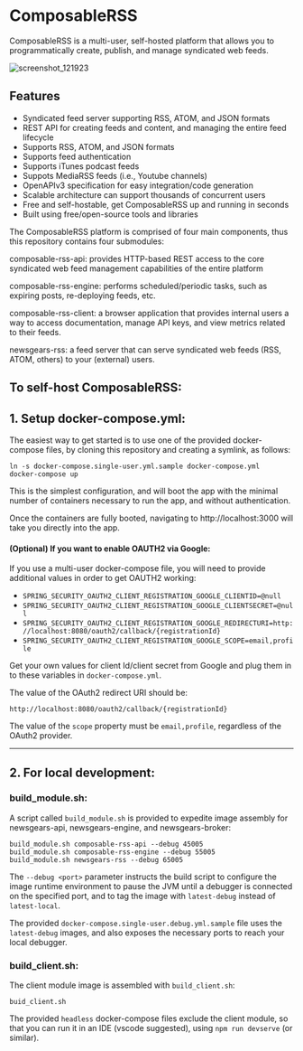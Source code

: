 <link rel="stylesheet" type="text/css" href="style.css">

# ComposableRSS

ComposableRSS is a multi-user, self-hosted platform that allows you to programmatically create, publish, and manage syndicated web feeds.

![screenshot_121923](https://github.com/lostsidewalk/composable-rss-app/assets/75078721/b005fb08-3ada-473a-8e29-ae06ca293482)

## Features 

- Syndicated feed server supporting RSS, ATOM, and JSON formats 
- REST API for creating feeds and content, and managing the entire feed lifecycle 
- Supports RSS, ATOM, and JSON formats 
- Supports feed authentication
- Supports iTunes podcast feeds  
- Suppots MediaRSS feeds (i.e., Youtube channels) 
- OpenAPIv3 specification for easy integration/code generation  
- Scalable architecture can support thousands of concurrent users
- Free and self-hostable, get ComposableRSS up and running in seconds
- Built using free/open-source tools and libraries

The ComposableRSS platform is comprised of four main components, thus this repository contains four submodules:

composable-rss-api: provides HTTP-based REST access to the core syndicated web feed management capabilities of the entire platform

composable-rss-engine: performs scheduled/periodic tasks, such as expiring posts, re-deploying feeds, etc. 

composable-rss-client: a browser application that provides internal users a way to access documentation, manage API keys, and view metrics related to their feeds. 

newsgears-rss: a feed server that can serve syndicated web feeds (RSS, ATOM, others) to your (external) users.  

## To self-host ComposableRSS:

## 1. Setup docker-compose.yml:

The easiest way to get started is to use one of the provided docker-compose files, by cloning this repository and creating a symlink, as follows: 

```
ln -s docker-compose.single-user.yml.sample docker-compose.yml
docker-compose up  
```

This is the simplest configuration, and will boot the app with the minimal number of containers necessary to run the app, and without authentication.  

Once the containers are fully booted, navigating to http://localhost:3000 will take you directly into the app.   

#### (Optional) If you want to enable OAUTH2 via Google:

If you use a multi-user docker-compose file, you will need to provide additional values in order to get OAUTH2 working: 

- ```SPRING_SECURITY_OAUTH2_CLIENT_REGISTRATION_GOOGLE_CLIENTID=@null```
- ```SPRING_SECURITY_OAUTH2_CLIENT_REGISTRATION_GOOGLE_CLIENTSECRET=@null```
- ```SPRING_SECURITY_OAUTH2_CLIENT_REGISTRATION_GOOGLE_REDIRECTURI=http://localhost:8080/oauth2/callback/{registrationId}```
- ```SPRING_SECURITY_OAUTH2_CLIENT_REGISTRATION_GOOGLE_SCOPE=email,profile```

Get your own values for client Id/client secret from Google and plug them in to these variables in ```docker-compose.yml```. 

The value of the OAuth2 redirect URI should be:

```
http://localhost:8080/oauth2/callback/{registrationId}
```

The value of the ```scope``` property must be ```email,profile```, regardless of the OAuth2 provider.

<hr>

## 2. For local development: 

### build_module.sh: 

A script called `build_module.sh` is provided to expedite image assembly for newsgears-api, newsgears-engine, and newsgears-broker:  

```
build_module.sh composable-rss-api --debug 45005 
build_module.sh composable-rss-engine --debug 55005 
build_module.sh newsgears-rss --debug 65005
```

The `--debug <port>` parameter instructs the build script to configure the image runtime environment to pause the JVM until a debugger is connected on the specified port, and to tag the image with `latest-debug` instead of `latest-local`.  

The provided `docker-compose.single-user.debug.yml.sample` file uses the `latest-debug` images, and also exposes the necessary ports to reach your local debugger.  

### build_client.sh: 

The client module image is assembled with `build_client.sh`: 

```
buid_client.sh
```

The provided `headless` docker-compose files exclude the client module, so that you can run it in an IDE (vscode suggested), using `npm run devserve` (or similar).   
